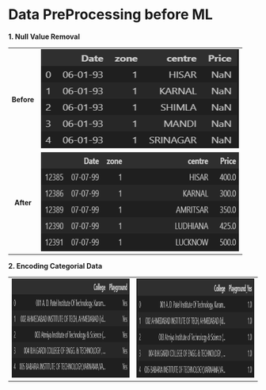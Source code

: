 # Data PreProcessing before ML

<strong>1. Null Value Removal </strong>

<table>

  <tr>
    <td align="center"><strong>Before</strong></td>
    <td>  <img src="img/1.png" alt="Before NaN removal" height="200", width="400"/></td>
    
  </tr>
  <tr>
   <td align="center"><strong>After</strong></td>
   <td><img src="img/2.png" alt="After NaN removal" height= "200" , width="400"/></td>
   </tr>
</table>
<strong>2. Encoding Categorial Data </strong>
<table>
  <tr>
    <td>  <img src="img/3.png" alt="Before OneHotEncoding" height="200", width="400"/></td>
    <td><img src="img/4.png" alt="After OneHotEncoding" height= "200" , width="400"/></td>
  </tr>
</table>
